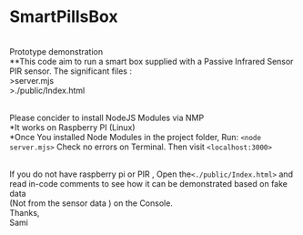 # SmartPillsBox

 <br />Prototype demonstration <br />
 **This code aim to run a smart box supplied with a Passive Infrared Sensor PIR sensor. The significant files :
 <br /> >server.mjs
 <br /> >./public/Index.html


 <br />Please concider to install NodeJS Modules via NMP
 <br />*It works on Raspberry PI (Linux)
 <br />*Once You installed Node Modules in the project folder, Run: `<node server.mjs>` Check no errors on Terminal. Then visit  `<localhost:3000>`

 <br />If you do not have raspberry pi or PIR , Open the`<./public/Index.html>`  and read in-code comments to see how it can be demonstrated based on fake data  <br />(Not from the sensor data ) on the Console.
 <br />
Thanks, <br /> Sami
